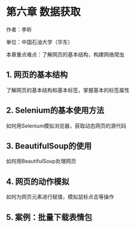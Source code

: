 # 第六章 数据获取

作者：李昕

单位：中国石油大学（华东）

本章重点难点：了解网页的基本结构，构建网络爬虫

## 1. 网页的基本结构

了解网页的基本结构和基本标签，掌握基本的标签属性

## 2. Selenium的基本使用方法

如何用Selenium模拟浏览器，获取动态网页的源代码

## 3. BeautifulSoup的使用

如何用BeautifulSoup处理网页

## 4. 网页的动作模拟

如何为网页元素进行赋值，模拟鼠标点击等操作

## 5. 案例：批量下载表情包

